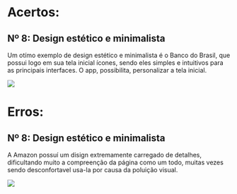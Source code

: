 # Acertos:

## Nº 8: Design estético e minimalista

Um otímo exemplo de design estético e minimalista é o Banco do Brasil, que possui logo em sua tela inicial ícones, sendo eles simples e intuitivos para as principais interfaces. O app, possibilita, personalizar a tela inicial.

<img src="https://github.com/Desduh/IHC/blob/main/Heur%C3%ADstica/imgs/BB.PNG?raw=true"> 

# Erros:

## Nº 8: Design estético e minimalista

A Amazon possuí um disign extremamente carregado de detalhes, dificultando muito a compreenção da página como um todo, muitas vezes sendo desconfortavel usa-la por causa da poluição visual.

<img src="https://github.com/Desduh/IHC/blob/main/Heur%C3%ADstica/imgs/amazon.png?raw=true"> 
